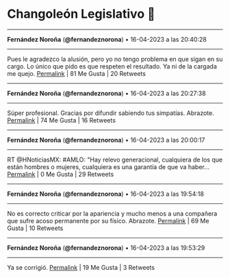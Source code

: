 # Changoleón Legislativo 🙈
*****
**Fernández Noroña** (**@fernandeznorona**) • 16-04-2023 a las 20:40:28
*****
Pues le agradezco la alusión, pero yo no tengo problema en que sigan en su cargo. Lo único que pido es que respeten el resultado. Ya ni de la cargada me quejo.
[Permalink](https://twitter.com/fernandeznorona/status/1647822308587732992) | 81 Me Gusta | 20 Retweets
*****
**Fernández Noroña** (**@fernandeznorona**) • 16-04-2023 a las 20:27:38
*****
Súper profesional. Gracias por difundir sabiendo tus simpatías. Abrazote.
[Permalink](https://twitter.com/fernandeznorona/status/1647819082660474883) | 74 Me Gusta | 16 Retweets
*****
**Fernández Noroña** (**@fernandeznorona**) • 16-04-2023 a las 20:00:17
*****
RT @HNoticiasMX: #AMLO: "Hay relevo generacional, cualquiera de los que están hombres o mujeres, cualquiera es una garantía de que va haber…
[Permalink](https://twitter.com/fernandeznorona/status/1647812197848952834) | 0 Me Gusta | 29 Retweets
*****
**Fernández Noroña** (**@fernandeznorona**) • 16-04-2023 a las 19:54:18
*****
No es correcto criticar por la apariencia y mucho menos a una compañera que sufre acoso permanente por su físico. Abrazote.
[Permalink](https://twitter.com/fernandeznorona/status/1647810692584538117) | 69 Me Gusta | 10 Retweets
*****
**Fernández Noroña** (**@fernandeznorona**) • 16-04-2023 a las 19:53:29
*****
Ya se corrigió.
[Permalink](https://twitter.com/fernandeznorona/status/1647810488250638337) | 19 Me Gusta | 3 Retweets
